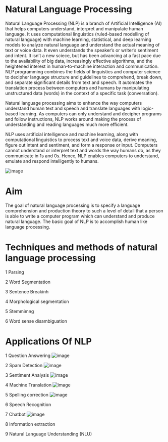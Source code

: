 # Natural Language Processing

Natural Language Processing (NLP) is a branch of Artificial Intelligence (AI) that helps computers understand, interpret and manipulate human language.
It uses computational linguistics (ruled-based modelling of natural language) with machine learning, statistical, and deep learning models to analyze natural language and understand the actual meaning of text or voice data. It even understands the speaker’s or writer’s sentiment and intent.
It isn’t a new sciece, but has been advancing at a fast pace due to the availability of big data, increasingly effective algorithms, and the heightened interest in human-to-machine interaction and communication. NLP programming combines the fields of linguistics and computer science to decipher language structure and guidelines to comprehend, break down, and separate significant details from text and speech. It automates the translation process between computers and humans by manipulating unstructured data (words) in the context of a specific task (conversation). 

Natural language processing aims to enhance the way computers understand human text and speech and translate languages with logic-based learning. As computers can only understand and decipher programs and follow instructions, NLP works around making the process of understanding and reading languages much more efficient. 

NLP uses artificial intelligence and machine learning, along with computational linguistics to process text and voice data, derive meaning, figure out intent and sentiment, and form a response or input. Computers cannot understand or interpret text and words the way humans do, as they communicate in 1s and 0s. Hence, NLP enables computers to understand, emulate and respond intelligently to humans.

![image](https://user-images.githubusercontent.com/101381723/189923562-67de1c2d-1d2c-445c-babe-eee054546a1e.png)


# Aim
The goal of natural language processing is to specify a language comprehension and production theory to such a level of detail that a person is able to write a computer program which can understand and produce natural language. The basic goal of NLP is to accomplish human like language processing.

# Techniques and methods of natural language processing

1 Parsing

2 Word Segmentation

3 Sentence Breakinh

4 Morphological segmentation

5 Stemmimng

6 Word sense disambiguation

# Applications Of NLP
 
1 Question Answering
![image](https://user-images.githubusercontent.com/101381723/189924726-dd66237e-fdaa-41a3-bc77-de1a5774ee37.png)


2 Spam Detection
![image](https://user-images.githubusercontent.com/101381723/189924821-27fdc947-964b-4f57-bb5f-364a6c41087d.png)


3 Sentiment Analysis
![image](https://user-images.githubusercontent.com/101381723/189925151-6109d06b-dcd5-40c7-a2c8-d8df1916bb8d.png)



4  Machine Translation
![image](https://user-images.githubusercontent.com/101381723/189925219-a95a16cd-f2e6-4fd8-aa5d-c1b38d1b800a.png)



5 Spelling correction
![image](https://user-images.githubusercontent.com/101381723/189925261-40583a7b-e216-4f42-8184-4041a5a088f4.png)


6 Speech Recognition

7 Chatbot
![image](https://user-images.githubusercontent.com/101381723/189925400-9b23e0f6-e834-4924-911a-bd677d0cf6a3.png)

 
8 Information extraction

9 Natural Language Understanding (NLU)

